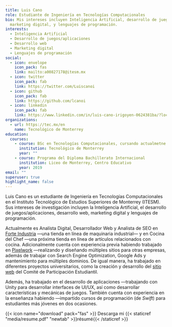 ```yaml
---
title: Luis Cano
role: Estudiante de Ingeniería en Tecnologías Computacionales
bio: Mis intereses incluyen Inteligencia Artificial, desarrollo de juegos/aplicaciones, desarrollo web,
  marketing digital, y lenguajes de programación.
interests:
  - Inteligencia Artificial
  - Desarrollo de juegos/aplicaciones
  - Desarrollo web
  - Marketing digital
  - Lenguajes de programación
social:
  - icon: envelope
    icon_pack: fas
    link: mailto:a00827178@itesm.mx
  - icon: twitter
    icon_pack: fab
    link: https://twitter.com/Luiscanoi
  - icon: github
    icon_pack: fab
    link: https://github.com/lcanoi
  - icon: linkedin
    icon_pack: fab
    link: https://www.linkedin.com/in/luis-cano-irigoyen-0624381ba/?locale=es_ES
organizations:
  - url: https://tec.mx/en
    name: Tecnológico de Monterrey
education:
  courses:
    - course: BSc en Tecnologías Computacionales, cursando actualmetne
      institution: Tecnológico de Monterrey
      year: ""
    - course: Programa del Diploma Bachillerato Internacional
      institution: Liceo de Monterrey, Centro Educativo
      year: 2019
email: ""
superuser: true
highlight_name: false
---
```

Luis Cano es un estudiante de Ingeniería en Tecnologías Computacionales en el Instituto Tecnológico de Estudios Superiores de Monterrey (ITESM). Sus intereses de investigación incluyen la Inteligencia Artificial, el desarrollo de juegos/aplicaciones, desarrollo web, marketing digital y lenguajes de programación.

Actualmente es Analísta Digital, Desarrollador Web y Analista de SEO en [Forte Industria](https://forteindustria.com/) —una tienda en línea de maquinaria industrial— y en Cocina del Chef —una próxima tienda en línea de artículos relacionados con cocina. Adicionalmente cuenta con experiencia previa habiendo trabajado en [Pixelwork](https://pixelwork.mx/) —realizando y diseñando múltiples sitios para otras empresas, además de trabajar con Search Engine Optimization, Google Ads y mantenimiento para múltiples dominios. De igual manera, ha trabajado en diferentes proyectos universitarios, como la creación y desarrollo del [sitio web](https://www.cpefetec.com/) del Comité de Participación Estudiantil.

Además, ha trabajado en el desarrollo de aplicaciones —trabajando con Unity para desarrollar interfaces de UI/UX, así como desarrollar características y mecánicas de juegos.
También cuenta con experiencia en la enseñanza habiendo —impartido cursos de programación (de *Swift*) para estudiantes más jóvenes en dos ocasiones.

{{< icon name="download" pack="fas" >}} Descarga mi {{< staticref "media/resume.pdf" "newtab" >}}résumé{{< /staticref >}}
